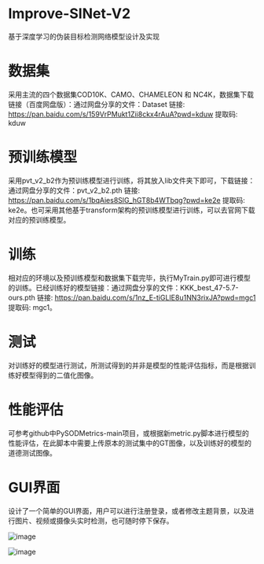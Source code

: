 # Improve-SINet-V2
基于深度学习的伪装目标检测网络模型设计及实现
# 数据集
采用主流的四个数据集COD10K、CAMO、CHAMELEON 和 NC4K，数据集下载链接（百度网盘版）：通过网盘分享的文件：Dataset
链接: https://pan.baidu.com/s/159VrPMukt1Zii8ckx4rAuA?pwd=kduw 提取码: kduw
# 预训练模型
采用pvt_v2_b2作为预训练模型进行训练，将其放入lib文件夹下即可，下载链接：通过网盘分享的文件：pvt_v2_b2.pth
链接: https://pan.baidu.com/s/1bqAies8SlG_hGT8b4WTbqg?pwd=ke2e 提取码: ke2e。也可采用其他基于transform架构的预训练模型进行训练，可以去官网下载对应的预训练模型。
# 训练
相对应的环境以及预训练模型和数据集下载完毕，执行MyTrain.py即可进行模型的训练。已经训练好的模型链接：通过网盘分享的文件：KKK_best_47-5.7-ours.pth
链接: https://pan.baidu.com/s/1nz_E-tiGLIE8u1NN3rixJA?pwd=mgc1 提取码: mgc1。
# 测试
对训练好的模型进行测试，所测试得到的并非是模型的性能评估指标，而是根据训练好模型得到的二值化图像。
# 性能评估
可参考github中PySODMetrics-main项目，或根据新metric.py脚本进行模型的性能评估，在此脚本中需要上传原本的测试集中的GT图像，以及训练好的模型的道德测试图像。
# GUI界面
设计了一个简单的GUI界面，用户可以进行注册登录，或者修改主题背景，以及进行图片、视频或摄像头实时检测，也可随时停下保存。

![image](https://github.com/user-attachments/assets/0b463f55-029f-4fc6-80b2-c621b1f42aa5)

![image](https://github.com/user-attachments/assets/87cc27cf-98c6-4998-b531-85fa20b62ce1)




